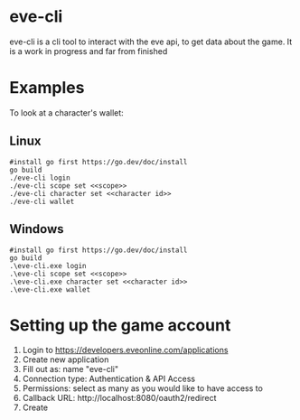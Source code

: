 # eve-cli

eve-cli is a cli tool to interact with the eve api, to get data about the game. It is a work in progress and far from finished

# Examples

To look at a character's wallet:
## Linux
```
#install go first https://go.dev/doc/install
go build
./eve-cli login
./eve-cli scope set <<scope>>
./eve-cli character set <<character id>>
./eve-cli wallet
```
## Windows
```
#install go first https://go.dev/doc/install
go build
.\eve-cli.exe login
.\eve-cli scope set <<scope>>
.\eve-cli.exe character set <<character id>>
.\eve-cli.exe wallet
```

# Setting up the game account
1. Login to https://developers.eveonline.com/applications
2. Create new application
3. Fill out as: name "eve-cli"
4. Connection type: Authentication & API Access
5. Permissions: select as many as you would like to have access to
6. Callback URL: http://localhost:8080/oauth2/redirect
7. Create

